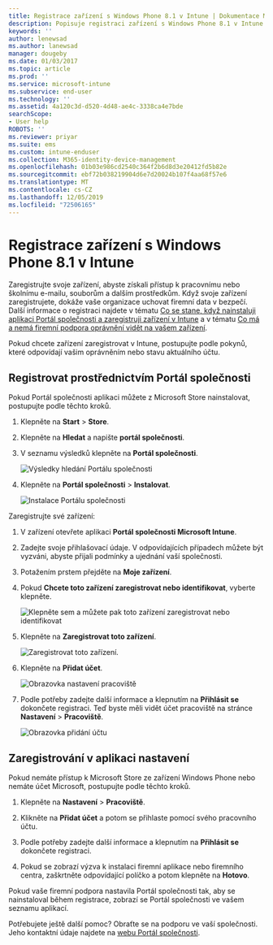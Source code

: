 ```yaml
---
title: Registrace zařízení s Windows Phone 8.1 v Intune | Dokumentace Microsoftu
description: Popisuje registraci zařízení s Windows Phone 8.1 v Intune.
keywords: ''
author: lenewsad
ms.author: lanewsad
manager: dougeby
ms.date: 01/03/2017
ms.topic: article
ms.prod: ''
ms.service: microsoft-intune
ms.subservice: end-user
ms.technology: ''
ms.assetid: 4a120c3d-d520-4d48-ae4c-3338ca4e7bde
searchScope:
- User help
ROBOTS: ''
ms.reviewer: priyar
ms.suite: ems
ms.custom: intune-enduser
ms.collection: M365-identity-device-management
ms.openlocfilehash: 01b03e986cd2540c364f2b6d8d3e20412fd5b82e
ms.sourcegitcommit: ebf72b038219904d6e7d20024b107f4aa68f57e6
ms.translationtype: MT
ms.contentlocale: cs-CZ
ms.lasthandoff: 12/05/2019
ms.locfileid: "72506165"
---
```

# <a name="enroll-your-windows-phone-81-device-in-intune"></a>Registrace zařízení s Windows Phone 8.1 v Intune  

Zaregistrujte svoje zařízení, abyste získali přístup k pracovnímu nebo školnímu e-mailu, souborům a dalším prostředkům. Když svoje zařízení zaregistrujete, dokáže vaše organizace uchovat firemní data v bezpečí. Další informace o registraci najdete v tématu [Co se stane, když nainstaluji aplikaci Portál společnosti a zaregistruji zařízení v Intune](what-happens-if-you-install-the-company-portal-app-and-enroll-your-device-in-intune-windows.md) a v tématu [Co má a nemá firemní podpora oprávnění vidět na vašem zařízení](what-info-can-your-company-see-when-you-enroll-your-device-in-intune.md).  

Pokud chcete zařízení zaregistrovat v Intune, postupujte podle pokynů, které odpovídají vašim oprávněním nebo stavu aktuálního účtu.

## <a name="enroll-through-company-portal"></a>Registrovat prostřednictvím Portál společnosti  
Pokud Portál společnosti aplikaci můžete z Microsoft Store nainstalovat, postupujte podle těchto kroků. 

1. Klepněte na **Start** > **Store**.  

2. Klepněte na **Hledat** a napište **portál společnosti**.  

3. V seznamu výsledků klepněte na **Portál společnosti**.  


    ![Výsledky hledání Portálu společnosti](./media/WP81-1-CP-search-store-v2.png)  

4. Klepněte na **Portál společnosti** &gt; **Instalovat**.  


    ![Instalace Portálu společnosti](./media/WP81-2-CP-install-v2.png)  

Zaregistrujte své zařízení:  

1. V zařízení otevřete aplikaci **Portál společnosti Microsoft Intune**.  


2. Zadejte svoje přihlašovací údaje. V odpovídajících případech můžete být vyzváni, abyste přijali podmínky a ujednání vaší společnosti.  

3. Potažením prstem přejděte na **Moje zařízení**.  

4. Pokud **Chcete toto zařízení zaregistrovat nebo identifikovat**, vyberte klepněte.  


    ![Klepněte sem a můžete pak toto zařízení zaregistrovat nebo identifikovat](./media/WP81-enroll-1-swipe-my-devices.png)  

5. Klepněte na **Zaregistrovat toto zařízení**.  


    ![Zaregistrovat toto zařízení.](./media/WP81-enroll-2-enroll-this-device.png)  

6. Klepněte na **Přidat účet**.  


    ![Obrazovka nastavení pracoviště](./media/WP81-enroll-3-workplace-add-acct.png)  

7. Podle potřeby zadejte další informace a klepnutím na **Přihlásit se** dokončete registraci. Teď byste měli vidět účet pracoviště na stránce **Nastavení** &gt; **Pracoviště**.  


    ![Obrazovka přidání účtu](./media/WP81-enroll-4-account-added.png)  

## <a name="enroll-through-settings-app"></a>Zaregistrování v aplikaci nastavení  
Pokud nemáte přístup k Microsoft Store ze zařízení Windows Phone nebo nemáte účet Microsoft, postupujte podle těchto kroků.

1. Klepněte na **Nastavení** &gt; **Pracoviště**.  

2. Klikněte na **Přidat účet** a potom se přihlaste pomocí svého pracovního účtu.  

3. Podle potřeby zadejte další informace a klepnutím na **Přihlásit se** dokončete registraci.  

4. Pokud se zobrazí výzva k instalaci firemní aplikace nebo firemního centra, zaškrtněte odpovídající políčko a potom klepněte na **Hotovo**.  

Pokud vaše firemní podpora nastavila Portál společnosti tak, aby se nainstaloval během registrace, zobrazí se Portál společnosti ve vašem seznamu aplikací.  

Potřebujete ještě další pomoc? Obraťte se na podporu ve vaší společnosti. Jeho kontaktní údaje najdete na [webu Portál společnosti](https://go.microsoft.com/fwlink/?linkid=2010980).
